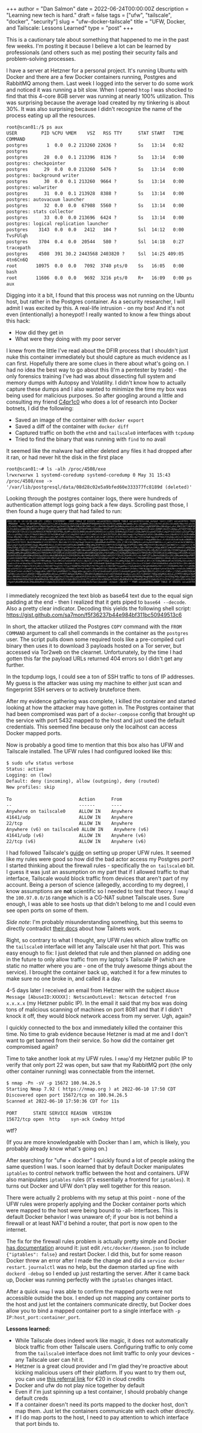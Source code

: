 +++
author = "Dan Salmon"
date = 2022-06-24T00:00:00Z
description = "Learning new tech is hard."
draft = false
tags = ["ufw", "tailscale", "docker", "security"]
slug = "ufw-docker-tailscale"
title = "UFW, Docker, and Tailscale: Lessons Learned"
type = "post"
+++

This is a cautionary tale about something that happened to me in the past few weeks. I'm posting it because I believe a lot can be learned by professionals (and others such as me) posting their security fails and problem-solving processes.

I have a server at Hetzner for a personal project. It's running Ubuntu with Docker and there are a few Docker containers running, Postgres and RabbitMQ among them. Last week I logged into the server to do some work and noticed it was running a bit slow. When I opened `htop` I was shocked to find that this 4-core 8GB server was running at nearly 100% utilization. This was surprising because the average load created by my tinkering is about 30%. It was also surprising because I didn't recognize the name of the process eating up all the resources.

```console
root@scan01:/$ ps aux
USER         PID %CPU %MEM    VSZ   RSS TTY      STAT START   TIME COMMAND
postgres       1  0.0  0.2 213260 22636 ?        Ss   13:14   0:02 postgres
postgres      28  0.0  0.1 213396  8136 ?        Ss   13:14   0:00 postgres: checkpointer
postgres      29  0.0  0.0 213260  5476 ?        Ss   13:14   0:00 postgres: background writer
postgres      30  0.0  0.1 213260  9664 ?        Ss   13:14   0:00 postgres: walwriter
postgres      31  0.0  0.1 213928  8388 ?        Ss   13:14   0:00 postgres: autovacuum launcher
postgres      32  0.0  0.0  67988  5560 ?        Ss   13:14   0:00 postgres: stats collector
postgres      33  0.0  0.0 213696  6424 ?        Ss   13:14   0:00 postgres: logical replication launcher
postgres    3143  0.0  0.0   2412   104 ?        Ssl  14:12   0:00 TvsFUlqh
postgres    3704  0.4  0.0  20544   580 ?        Ssl  14:18   0:27 tracepath
postgres    4508  391 30.2 2443568 2403820 ?     Ssl  14:25 409:05 4tn6Cn6Q
root       10975  0.0  0.0   7092  3740 pts/0    Ss   16:05   0:00 bash
root       11606  0.0  0.0   9692  3216 pts/0    R+   16:09   0:00 ps aux
```

Digging into it a bit, I found that this process was not running on the Ubuntu host, but rather in the Postgres container. As a security researcher, I will admit I was excited by this. A real-life intrusion - on my box! And it's not even (intentionally) a honeypot! I really wanted to know a few things about this hack:

- How did they get in
- What were they doing with my poor server

I knew from the little I've read about the DFIR process that I shouldn't just nuke this container immediately but should capture as much evidence as I can first. Hopefully there are some clues in there about what's going on. I had no idea the best way to go about this (I'm a pentester by trade) - the only forensics training I've had was about dissecting full system and memory dumps with Autopsy and Volatility. I didn't know how to actually capture these dumps and I also wanted to minimize the time my box was being used for malicious purposes. So after googling around a little and consulting my friend [C4pr1c0](https://twitter.com/C4pr1c0) who does a lot of research into Docker botnets, I did the following:

- Saved an image of the container with `docker export`
- Saved a diff of the container with `docker diff`
- Captured traffic on both the `eth0` and `tailscale0` interfaces with `tcpdump`
- Tried to find the binary that was running with `find` to no avail

It seemed like the malware had either deleted any files it had dropped after it ran, or had never hit the disk in the first place

```
root@scan01:~# ls -alh /proc/4508/exe
lrwxrwxrwx 1 systemd-coredump systemd-coredump 0 May 31 15:43 /proc/4508/exe -> '/var/lib/postgresql/data/08d28c02e5a9bfed60e333377fc8189d (deleted)'
```

Looking through the postgres container logs, there were hundreds of authentication attempt logs going back a few days. Scrolling past those, I then found a huge query that had failed to run:

![Postgres Payload](../images/postgres_payload.png)


I immediately recognized the text blob as base64 text due to the equal sign padding at the end - then I realized that it gets piped to `base64 --decode`. Also a pretty clear indicator. Decoding this yields the following shell script: https://gist.github.com/sa7mon/f5f36237b44e984bf311bc50949513c6

In short, the attacker utilized the Postgres `COPY` command with the `FROM COMMAND` argument to call shell commands in the container as the `postgres` user. The script pulls down some required tools like a pre-compiled curl binary then uses it to download 3 payloads hosted on a Tor server, but accessed via Tor2web on the clearnet. Unfortunately, by the time I had gotten this far the payload URLs returned 404 errors so I didn't get any further.

In the tcpdump logs, I could see a ton of SSH traffic to tons of IP addresses. My guess is the attacker was using my machine to either just scan and fingerprint SSH servers or to actively bruteforce them. 

After my evidence gathering was complete, I killed the container and started looking at how the attacker may have gotten in. The Postgres container that had been compromised was part of a `docker-compose` config that brought up the service with port 5432 mapped to the host and just used the default credentials. This seemed fine because only the localhost can access Docker mapped ports.

Now is probably a good time to mention that this box also has UFW and Tailscale installed. The UFW rules I had configured looked like this:

```
$ sudo ufw status verbose
Status: active
Logging: on (low)
Default: deny (incoming), allow (outgoing), deny (routed)
New profiles: skip

To                         Action      From
--                         ------      ----
Anywhere on tailscale0     ALLOW IN    Anywhere
41641/udp                  ALLOW IN    Anywhere
22/tcp                     ALLOW IN    Anywhere
Anywhere (v6) on tailscale0 ALLOW IN    Anywhere (v6)
41641/udp (v6)             ALLOW IN    Anywhere (v6)
22/tcp (v6)                ALLOW IN    Anywhere (v6)
```

I had followed Tailscale's [guide](https://tailscale.com/kb/1077/secure-server-ubuntu-18-04/) on setting up proper UFW rules. It seemed like my rules were good so how did the bad actor access my Postgres port? I started thinking about the firewall rules - specifically the `on tailscale0` bit. I guess it was just an assumption on my part that if I allowed traffic to that interface, Tailscale would block traffic from devices that aren't part of my account. Being a person of science (allegedly, according to my degree), I know assumptions are **not** scientific so I needed to test that theory. I `nmap`'d the `100.97.0.0/16` range which is a CG-NAT subnet Tailscale uses. Sure enough, I was able to see hosts up that didn't belong to me and I could even see open ports on some of them.

*Side note*: I'm probably misunderstanding something, but this seems to directly contradict [their docs](https://tailscale.com/kb/1136/tailnet/) about how Tailnets work.

Right, so contrary to what I thought, any UFW rules which allow traffic on the `tailscale0` interface will let any Tailscale user hit that port. This was easy enough to fix: I just deleted that rule and then planned on adding one in the future to only allow traffic from my laptop's Tailscale IP (which are static no matter where you are - one of the truly awesome things about the service). I brought the container back up, watched it for a few minutes to make sure no one broke in, and called it a day.

4-5 days later I received an email from Hetzner with the subject `Abuse Message [AbuseID:XXXXX]: NetscanOutLevel: Netscan detected from x.x.x.x` (my Hetzner public IP). In the email it said that my box was doing tons of malicious scanning of machines on port 8081 and that if I didn't knock it off, they would block network access from my server. Ugh, again?

I quickly connected to the box and immediately killed the container this time. No time to grab evidence because Hetzner is mad at me and I don't want to get banned from their service. So how did the container get compromised again?

Time to take another look at my UFW rules. I `nmap`'d my Hetzner public IP to verify that only port 22 was open, but saw that my RabbitMQ port (the only other container running) was connectable from the internet.

```
$ nmap -Pn -sV -p 15672 100.94.26.5
Starting Nmap 7.92 ( https://nmap.org ) at 2022-06-10 17:50 CDT
Discovered open port 15672/tcp on 100.94.26.5
Scanned at 2022-06-10 17:50:36 CDT for 11s

PORT      STATE SERVICE REASON  VERSION
15672/tcp open  http    syn-ack Cowboy httpd
```

wtf? 

(If you are more knowledgeable with Docker than I am, which is likely, you probably already know what's going on.)

After searching for "ufw + docker" I quickly found a lot of people asking the same question I was. I soon learned that by default Docker manipulates `iptables` to control network traffic between the host and containers. UFW also manipulates `iptables` rules (it's essentially a frontend for `iptables`). It turns out Docker and UFW don't play well together for this reason. 

There were actually 2 problems with my setup at this point - none of the UFW rules were properly applying and the Docker container ports which were mapped to the host were being bound to -all- interfaces. This is default Docker behavior I was unaware of; if your box is not behind a firewall or at least NAT'd behind a router, that port is now open to the internet.

The fix for the firewall rules problem is actually pretty simple and Docker [has documentation](https://docs.docker.com/network/iptables/) around it: just edit `/etc/docker/daemon.json` to include `{"iptables": false}` and restart Docker. I did this, but for some reason Docker threw an error after I made the change and did a `service docker restart`. `journalctl` was no help, but the daemon started up fine with `dockerd -debug` so I ended up just restarting the server. After it came back up, Docker was running perfectly with the `iptables` changes intact.

After a quick `nmap` I was able to confirm the mapped ports were not accessible outside the box. I ended up not mapping any container ports to the host and just let the containers communicate directly, but Docker does allow you to bind a mapped container port to a single interface with `-p IP:host_port:container_port`.


**Lessons learned:**

- While Tailscale does indeed work like magic, it does not automatically block traffic from other Tailscale users. Configuring traffic to only come from the `tailscale0` interface does not limit traffic to only your devices - any Tailscale user can hit it.
- Hetzner is a great cloud provider and I'm glad they're proactive about kicking malicious users off their platform. If you want to try them out, you can use [this referral link](https://hetzner.cloud/?ref=V9TzL9Jf56Ge) for €20 in cloud credits
- Docker and ufw do not play nice together by default
- Even if I'm just spinning up a test container, I should probably change default creds
- If a container doesn't need its ports mapped to the docker host, don't map them. Just let the containers communicate with each other directly.
- If I do map ports to the host, I need to pay attention to which interface that port binds to.